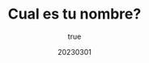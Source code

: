 ---
title: "Cual es tu nombre?"
excerpt: "Ink on paper, graphite. Comic. A gift for my mom."
coverImage: "/assets/blog/projects/cualestunombre/00.png"
date: "20230301"
author:
  name: Angelica Bonilla (A.B.) Fominaya
  picture: "/assets/blog/authors/abf.png"
ogImage:
  url: "/assets/blog/projects/cualestunombre/00.png"
carrouselImages:
  - key: "0"
    url: "/assets/blog/projects/cualestunombre/00.png"
    caption: "Cual es tu nombre?"
  - key: "1"
    url: "/assets/blog/projects/cualestunombre/10.png"
    caption: "Cual es tu nombre?"
  - key: "12"
    url: "/assets/blog/projects/cualestunombre/11.png"
    caption: "Cual es tu nombre?"
  - key: "14"
    url: "/assets/blog/projects/cualestunombre/20.png"
    caption: "Cual es tu nombre?"
  - key: "15"
    url: "/assets/blog/projects/cualestunombre/21.png"
    caption: "Cual es tu nombre?"
  - key: "16"
    url: "/assets/blog/projects/cualestunombre/30.png"
    caption: "Cual es tu nombre?"
  - key: "17"
    url: "/assets/blog/projects/cualestunombre/31.png"
    caption: "Cual es tu nombre?"
  - key: "18"
    url: "/assets/blog/projects/cualestunombre/40.png"
    caption: "Cual es tu nombre?"
  - key: "19"
    url: "/assets/blog/projects/cualestunombre/41.png"
    caption: "Cual es tu nombre?"
  - key: "110"
    url: "/assets/blog/projects/cualestunombre/50.png"
    caption: "Cual es tu nombre?"
  - key: "111"
    url: "/assets/blog/projects/cualestunombre/51.png"
    caption: "Cual es tu nombre?"
  - key: "112"
    url: "/assets/blog/projects/cualestunombre/60.png"
    caption: "Cual es tu nombre?"
  - key: "113"
    url: "/assets/blog/projects/cualestunombre/61.png"
    caption: "Cual es tu nombre?"
  - key: "114"
    url: "/assets/blog/projects/cualestunombre/70.png"
    caption: "Cual es tu nombre?"
  - key: "115"
    url: "/assets/blog/projects/cualestunombre/71.png"
    caption: "Cual es tu nombre?"
  - key: "116"
    url: "/assets/blog/projects/cualestunombre/80.png"
    caption: "Cual es tu nombre?"
  - key: "117"
    url: "/assets/blog/projects/cualestunombre/81.png"
    caption: "Cual es tu nombre?"
  - key: "118"
    url: "/assets/blog/projects/cualestunombre/90.png"
    caption: "Cual es tu nombre?"
tags: [
  "comics",
  "illustration",
  "zine",
  "spanish",
  "autobio"
]
mediaType: [
  "art"
  ]
---